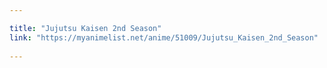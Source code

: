 ```yaml
---

title: "Jujutsu Kaisen 2nd Season"
link: "https://myanimelist.net/anime/51009/Jujutsu_Kaisen_2nd_Season"
 
---
```

